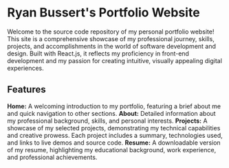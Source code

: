 # Ryan Bussert's Portfolio Website

Welcome to the source code repository of my personal portfolio website! This site is a comprehensive showcase of my professional journey, skills, projects, and accomplishments in the world of software development and design. Built with React.js, it reflects my proficiency in front-end development and my passion for creating intuitive, visually appealing digital experiences.

## Features

**Home:** A welcoming introduction to my portfolio, featuring a brief about me and quick navigation to other sections.
**About:** Detailed information about my professional background, skills, and personal interests.
**Projects:** A showcase of my selected projects, demonstrating my technical capabilities and creative prowess. Each project includes a summary, technologies used, and links to live demos and source code.
**Resume:** A downloadable version of my resume, highlighting my educational background, work experience, and professional achievements.

